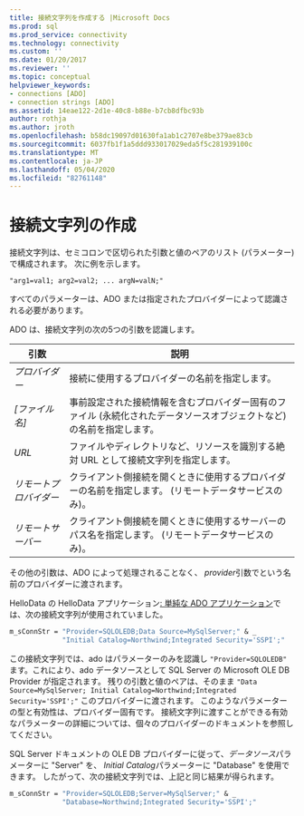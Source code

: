 ```yaml
---
title: 接続文字列を作成する |Microsoft Docs
ms.prod: sql
ms.prod_service: connectivity
ms.technology: connectivity
ms.custom: ''
ms.date: 01/20/2017
ms.reviewer: ''
ms.topic: conceptual
helpviewer_keywords:
- connections [ADO]
- connection strings [ADO]
ms.assetid: 14eae122-2d1e-40c8-b88e-b7cb8dfbc93b
author: rothja
ms.author: jroth
ms.openlocfilehash: b58dc19097d01630fa1ab1c2707e8be379ae83cb
ms.sourcegitcommit: 6037fb1f1a5ddd933017029eda5f5c281939100c
ms.translationtype: MT
ms.contentlocale: ja-JP
ms.lasthandoff: 05/04/2020
ms.locfileid: "82761148"
---
```

# <a name="creating-a-connection-string"></a>接続文字列の作成
接続文字列は、セミコロンで区切られた引数と値のペアのリスト (パラメーター) で構成されます。 次に例を示します。  
  
```syntax
"arg1=val1; arg2=val2; ... argN=valN;"  
```  
  
 すべてのパラメーターは、ADO または指定されたプロバイダーによって認識される必要があります。  
  
 ADO は、接続文字列の次の5つの引数を認識します。  
  
|引数|説明|  
|--------------|-----------------|  
|*プロバイダー*|接続に使用するプロバイダーの名前を指定します。|  
|*[ファイル名]*|事前設定された接続情報を含むプロバイダー固有のファイル (永続化されたデータソースオブジェクトなど) の名前を指定します。|  
|*URL*|ファイルやディレクトリなど、リソースを識別する絶対 URL として接続文字列を指定します。|  
|*リモートプロバイダー*|クライアント側接続を開くときに使用するプロバイダーの名前を指定します。 (リモートデータサービスのみ)。|  
|*リモートサーバー*|クライアント側接続を開くときに使用するサーバーのパス名を指定します。 (リモートデータサービスのみ)。|  
  
 その他の引数は、ADO によって処理されることなく、 *provider*引数でという名前のプロバイダーに渡されます。  
  
 HelloData の HelloData アプリケーション[: 単純な ADO アプリケーション](../../../ado/guide/data/hellodata-a-simple-ado-application.md)では、次の接続文字列が使用されていました。  
  
```vb
m_sConnStr = "Provider=SQLOLEDB;Data Source=MySqlServer;" & _  
             "Initial Catalog=Northwind;Integrated Security='SSPI';"  
```  
  
 この接続文字列では、ado はパラメーターのみを認識し `"Provider=SQLOLEDB"` ます。これにより、ado データソースとして SQL Server の Microsoft OLE DB Provider が指定されます。 残りの引数と値のペアは、そのまま `"Data Source=MySqlServer; Initial Catalog=Northwind;Integrated Security='SSPI';"` このプロバイダーに渡されます。 このようなパラメーターの型と有効性は、プロバイダー固有です。 接続文字列に渡すことができる有効なパラメーターの詳細については、個々のプロバイダーのドキュメントを参照してください。  
  
 SQL Server ドキュメントの OLE DB プロバイダーに従って、*データソース*パラメーターに "Server" を、 *Initial Catalog*パラメーターに "Database" を使用できます。 したがって、次の接続文字列では、上記と同じ結果が得られます。  
  
```vb
m_sConnStr = "Provider=SQLOLEDB;Server=MySqlServer;" & _  
             "Database=Northwind;Integrated Security='SSPI';"  
```
